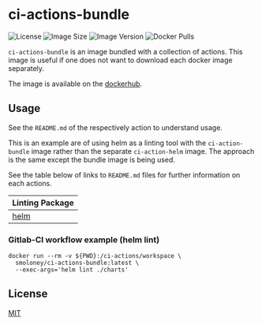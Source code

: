 # ci-actions-bundle
![License](https://img.shields.io/github/license/stephenmoloney/ci-actions.svg?style=flat-square)
![Image Size](https://images.microbadger.com/badges/image/smoloney/ci-actions-bundle.svg)
![Image Version](https://images.microbadger.com/badges/version/smoloney/ci-actions-bundle.svg)
![Docker Pulls](https://img.shields.io/docker/pulls/smoloney/ci-actions-bundle.svg?style=flat)

`ci-actions-bundle` is an image bundled with a collection of actions. This image is 
useful if one does not want to download each docker image separately.

The image is available on the [dockerhub](https://hub.docker.com/r/smoloney/ci-actions-bundle).

## Usage

See the `README.md` of the respectively action to understand usage.

This is an example are of using helm as a linting tool with the `ci-action-bundle`
image rather than the separate `ci-action-helm` image. The approach is
the same except the bundle image is being used.

See the table below of links to `README.md` files for further information on each actions.

| Linting Package                                                                  |
| -------------------------------------------------------------------------------- |
| [helm](https://github.com/stephenmoloney/ci-actions/tree/master/helm/README.md)  | 

### Gitlab-CI workflow example (helm lint)

```shell
docker run --rm -v ${PWD}:/ci-actions/workspace \
  smoloney/ci-actions-bundle:latest \
  --exec-args='helm lint ./charts'
```

## License

[MIT](../LICENSE.txt)
